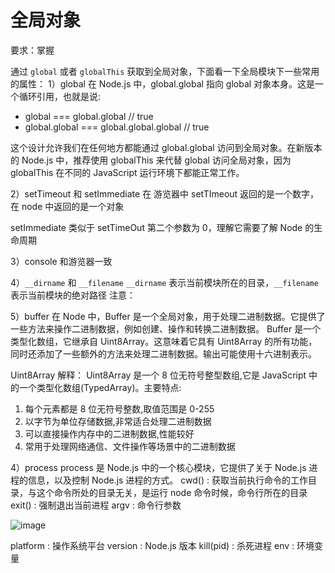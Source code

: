 # 全局对象

要求：掌握

通过 `global` 或者 `globalThis` 获取到全局对象，下面看一下全局模块下一些常用的属性：
1）global
在 Node.js 中，global.global 指向 global 对象本身。这是一个循环引用，也就是说:

- global === global.global // true
- global.global === global.global.global // true

这个设计允许我们在任何地方都能通过 global.global 访问到全局对象。在新版本的 Node.js 中，推荐使用 globalThis 来代替 global 访问全局对象，因为 globalThis 在不同的 JavaScript 运行环境下都能正常工作。

2）setTimeout 和 setImmediate
在 游览器中 setTImeout 返回的是一个数字，在 node 中返回的是一个对象

setImmediate 类似于 setTimeOut 第二个参数为 0，理解它需要了解 Node 的生命周期

3）console
和游览器一致

4）`__dirname` 和 `__filename`
`__dirname` 表示当前模块所在的目录，`__filename` 表示当前模块的绝对路径
注意：

5）buffer
在 Node 中，Buffer 是一个全局对象，用于处理二进制数据。它提供了一些方法来操作二进制数据，例如创建、操作和转换二进制数据。
Buffer 是一个类型化数组，它继承自 Uint8Array。这意味着它具有 Uint8Array 的所有功能，同时还添加了一些额外的方法来处理二进制数据。输出可能使用十六进制表示。

Uint8Array 解释：
Uint8Array 是一个 8 位无符号整型数组,它是 JavaScript 中的一个类型化数组(TypedArray)。主要特点:

1. 每个元素都是 8 位无符号整数,取值范围是 0-255
2. 以字节为单位存储数据,非常适合处理二进制数据
3. 可以直接操作内存中的二进制数据,性能较好
4. 常用于处理网络通信、文件操作等场景中的二进制数据

4）process
process 是 Node.js 中的一个核心模块，它提供了关于 Node.js 进程的信息，以及控制 Node.js 进程的方式。
cwd() : 获取当前执行命令的工作目录，与这个命令所处的目录无关，是运行 node 命令时候，命令行所在的目录
exit() : 强制退出当前进程
argv : 命令行参数

![image](https://blog-1304565468.cos.ap-shanghai.myqcloud.com/typora/image.png)

platform : 操作系统平台
version : Node.js 版本
kill(pid) : 杀死进程
env : 环境变量
